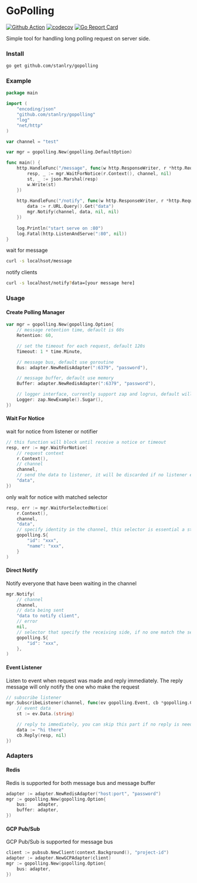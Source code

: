 GoPolling
==================
[![Github Action](https://github.com/stanlry/gopolling/workflows/Test%20GoPolling/badge.svg)](https://github.com/stanlry/gopolling/workflows/Test%20GoPolling/badge.svg)
[![codecov](https://codecov.io/gh/stanlry/gopolling/branch/master/graph/badge.svg)](https://codecov.io/gh/stanlry/gopolling)
[![Go Report Card](https://goreportcard.com/badge/github.com/stanlry/gopolling)](https://goreportcard.com/report/github.com/stanlry/gopolling)

Simple tool for handling long polling request on server side.

### Install
```bash
go get github.com/stanlry/gopolling
```

### Example
```go
package main

import (
    "encoding/json"
    "github.com/stanlry/gopolling"
    "log"
    "net/http"
)

var channel = "test"

var mgr = gopolling.New(gopolling.DefaultOption)

func main() {
    http.HandleFunc("/message", func(w http.ResponseWriter, r *http.Request) {
        resp, _ := mgr.WaitForNotice(r.Context(), channel, nil)
        st, _ := json.Marshal(resp)
        w.Write(st)
    })
    
    http.HandleFunc("/notify", func(w http.ResponseWriter, r *http.Request) {
        data := r.URL.Query().Get("data")
        mgr.Notify(channel, data, nil, nil)
    })
        
    log.Println("start serve on :80")
    log.Fatal(http.ListenAndServe(":80", nil))
}
```
wait for message
```bash
curl -s localhsot/message
```
notify clients
```bash
curl -s localhost/notify?data=[your message here]
```

### Usage
#### Create Polling Manager
```go
var mgr = gopolling.New(gopolling.Option{ 
    // message retention time, default is 60s
    Retention: 60,

    // set the timeout for each request, default 120s   
    Timeout: 1 * time.Minute,  

    // message bus, default use goroutine
    Bus: adapter.NewRedisAdapter(":6379", "password"), 

    // message buffer, default use memory
    Buffer: adapter.NewRedisAdapter(":6379", "password"), 

    // logger interface, currently support zap and logrus, default will not log any error
    Logger: zap.NewExample().Sugar(), 
})
```

#### Wait For Notice
wait for notice from listener or notifier
```go
// this function will block until receive a notice or timeout
resp, err := mgr.WaitForNotice(
    // request context
    r.Context(), 
    // channel
    channel, 
    // send the data to listener, it will be discarded if no listener exist
    "data",
})
```
only wait for notice with matched selector
```go
resp, err := mgr.WaitForSelectedNotice(
    r.Context(),
    channel,
    "data",
    // specify identity in the channel, this selector is essential a string map
    gopolling.S{
        "id": "xxx",
        "name": "xxx",
    }
)
```

#### Direct Notify
Notify everyone that have been waiting in the channel
```go
mgr.Notify(
    // channel
    channel,
    // data being sent
    "data to notify client",
    // error
    nil,
    // selector that specify the receiving side, if no one match the selector, message will be discarded
    gopolling.S{
        "id": "xxx",
    },
)
```
#### Event Listener
Listen to event when request was made and reply immediately. The reply message will only notify the one who
make the request
```go
// subscribe listener
mgr.SubscribeListener(channel, func(ev gopolling.Event, cb *gopolling.Callback){
    // event data
    st := ev.Data.(string)

    // reply to immediately, you can skip this part if no reply is needed
    data := "hi there"
    cb.Reply(resp, nil)
}) 
```

### Adapters

#### Redis
Redis is supported for both message bus and message buffer
```go
adapter := adapter.NewRedisAdapter("host:port", "password")
mgr := gopolling.New(gopolling.Option{
    bus:    adapter,
    buffer: adapter,
})
```

#### GCP Pub/Sub
GCP Pub/Sub is supported for message bus
```go
client := pubsub.NewClient(context.Background(), "project-id")
adapter := adapter.NewGCPAdapter(client)
mgr := gopolling.New(gopolling.Option{
    bus: adapter,
})
```
